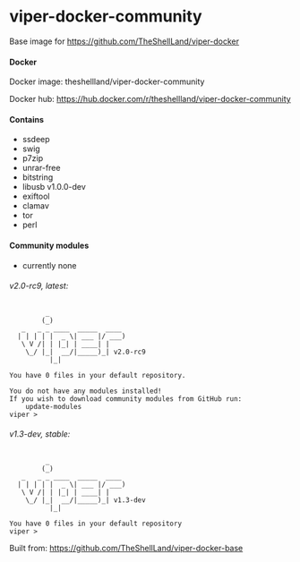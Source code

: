 # viper-docker-community
Base image for https://github.com/TheShellLand/viper-docker

#### Docker

Docker image: theshellland/viper-docker-community

Docker hub: https://hub.docker.com/r/theshellland/viper-docker-community


#### Contains
* ssdeep
* swig
* p7zip
* unrar-free
* bitstring
* libusb v1.0.0-dev
* exiftool
* clamav
* tor
* perl

#### Community modules
* currently none

###### v2.0-rc9, latest:
```
         _
        (_)
   _   _ _ ____  _____  ____
  | | | | |  _ \| ___ |/ ___)
   \ V /| | |_| | ____| |
    \_/ |_|  __/|_____)_| v2.0-rc9
          |_|
    
You have 0 files in your default repository.

You do not have any modules installed!
If you wish to download community modules from GitHub run:
    update-modules
viper >

```

###### v1.3-dev, stable:
```
         _
        (_)
   _   _ _ ____  _____  ____
  | | | | |  _ \| ___ |/ ___)
   \ V /| | |_| | ____| |
    \_/ |_|  __/|_____)_| v1.3-dev
          |_|

You have 0 files in your default repository
viper > 
```

Built from: https://github.com/TheShellLand/viper-docker-base

